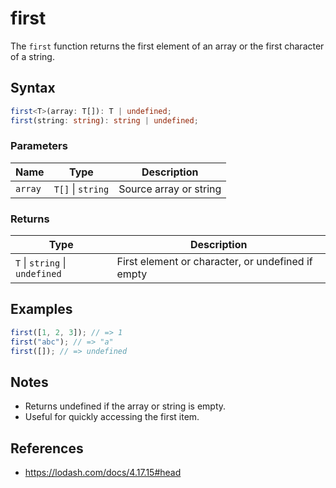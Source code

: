 # first

The `first` function returns the first element of an array or the first character of a string.

## Syntax

```typescript
first<T>(array: T[]): T | undefined;
first(string: string): string | undefined;
```

### Parameters

| Name     | Type               | Description                    |
|----------|--------------------|--------------------------------|
| `array`  | `T[]` \| `string`   | Source array or string         |

### Returns

| Type                        | Description                                               |
|-----------------------------|-----------------------------------------------------------|
| `T` \| `string` \| `undefined` | First element or character, or undefined if empty         |

## Examples

```typescript
first([1, 2, 3]); // => 1
first("abc"); // => "a"
first([]); // => undefined
```

## Notes

* Returns undefined if the array or string is empty.
* Useful for quickly accessing the first item.

## References

* https://lodash.com/docs/4.17.15#head